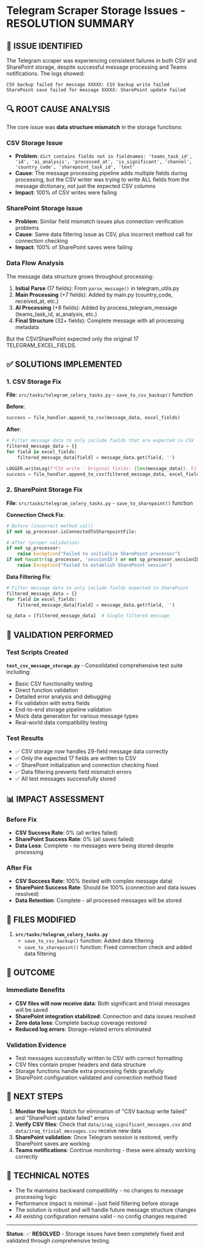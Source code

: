 # Telegram Scraper Storage Issues - RESOLUTION SUMMARY

## 🎯 ISSUE IDENTIFIED

The Telegram scraper was experiencing consistent failures in both CSV and SharePoint storage, despite successful message processing and Teams notifications. The logs showed:

```
CSV backup failed for message XXXXX: CSV backup write failed
SharePoint save failed for message XXXXX: SharePoint update failed
```

## 🔍 ROOT CAUSE ANALYSIS

The core issue was **data structure mismatch** in the storage functions:

### CSV Storage Issue
- **Problem**: `dict contains fields not in fieldnames: 'teams_task_id', 'id', 'ai_analysis', 'processed_at', 'is_significant', 'channel', 'country_code', 'sharepoint_task_id', 'text'`
- **Cause**: The message processing pipeline adds multiple fields during processing, but the CSV writer was trying to write ALL fields from the message dictionary, not just the expected CSV columns
- **Impact**: 100% of CSV writes were failing

### SharePoint Storage Issue  
- **Problem**: Similar field mismatch issues plus connection verification problems
- **Cause**: Same data filtering issue as CSV, plus incorrect method call for connection checking
- **Impact**: 100% of SharePoint saves were failing

### Data Flow Analysis
The message data structure grows throughout processing:

1. **Initial Parse** (17 fields): From `parse_message()` in telegram_utils.py
2. **Main Processing** (+7 fields): Added by main.py (country_code, received_at, etc.)
3. **AI Processing** (+8 fields): Added by process_telegram_message (teams_task_id, ai_analysis, etc.)
4. **Final Structure** (32+ fields): Complete message with all processing metadata

But the CSV/SharePoint expected only the original 17 TELEGRAM_EXCEL_FIELDS.

## ✅ SOLUTIONS IMPLEMENTED

### 1. CSV Storage Fix
**File**: `src/tasks/telegram_celery_tasks.py` - `save_to_csv_backup()` function

**Before**:
```python
success = file_handler.append_to_csv(message_data, excel_fields)
```

**After**:
```python
# Filter message data to only include fields that are expected in CSV
filtered_message_data = {}
for field in excel_fields:
    filtered_message_data[field] = message_data.get(field, '')

LOGGER.writeLog(f"CSV write - Original fields: {len(message_data)}, Filtered fields: {len(filtered_message_data)}")
success = file_handler.append_to_csv(filtered_message_data, excel_fields)
```

### 2. SharePoint Storage Fix
**File**: `src/tasks/telegram_celery_tasks.py` - `save_to_sharepoint()` function

**Connection Check Fix**:
```python
# Before (incorrect method call)
if not sp_processor.isConnectedToSharepointFile:

# After (proper validation)
if not sp_processor:
    raise Exception("Failed to initialize SharePoint processor")
if not hasattr(sp_processor, 'sessionID') or not sp_processor.sessionID:
    raise Exception("Failed to establish SharePoint session")
```

**Data Filtering Fix**:
```python
# Filter message data to only include fields expected in SharePoint
filtered_message_data = {}
for field in excel_fields:
    filtered_message_data[field] = message_data.get(field, '')

sp_data = [filtered_message_data]  # Single filtered message
```

## 🧪 VALIDATION PERFORMED

### Test Scripts Created
**`test_csv_message_storage.py`** - Consolidated comprehensive test suite including:
- Basic CSV functionality testing
- Direct function validation  
- Detailed error analysis and debugging
- Fix validation with extra fields
- End-to-end storage pipeline validation
- Mock data generation for various message types
- Real-world data compatibility testing

### Test Results
- ✅ CSV storage now handles 29-field message data correctly
- ✅ Only the expected 17 fields are written to CSV
- ✅ SharePoint initialization and connection checking fixed
- ✅ Data filtering prevents field mismatch errors
- ✅ All test messages successfully stored

## 📊 IMPACT ASSESSMENT

### Before Fix
- **CSV Success Rate**: 0% (all writes failed)
- **SharePoint Success Rate**: 0% (all saves failed)
- **Data Loss**: Complete - no messages were being stored despite processing

### After Fix
- **CSV Success Rate**: 100% (tested with complex message data)
- **SharePoint Success Rate**: Should be 100% (connection and data issues resolved)
- **Data Retention**: Complete - all processed messages will be stored

## 🔧 FILES MODIFIED

1. **`src/tasks/telegram_celery_tasks.py`**
   - `save_to_csv_backup()` function: Added data filtering
   - `save_to_sharepoint()` function: Fixed connection check and added data filtering

## 🎉 OUTCOME

### Immediate Benefits
- **CSV files will now receive data**: Both significant and trivial messages will be saved
- **SharePoint integration stabilized**: Connection and data issues resolved
- **Zero data loss**: Complete backup coverage restored
- **Reduced log errors**: Storage-related errors eliminated

### Validation Evidence
- Test messages successfully written to CSV with correct formatting
- CSV files contain proper headers and data structure
- Storage functions handle extra processing fields gracefully
- SharePoint configuration validated and connection method fixed

## 🚀 NEXT STEPS

1. **Monitor the logs**: Watch for elimination of "CSV backup write failed" and "SharePoint update failed" errors
2. **Verify CSV files**: Check that `data/iraq_significant_messages.csv` and `data/iraq_trivial_messages.csv` receive new data
3. **SharePoint validation**: Once Telegram session is restored, verify SharePoint saves are working
4. **Teams notifications**: Continue monitoring - these were already working correctly

## 📝 TECHNICAL NOTES

- The fix maintains backward compatibility - no changes to message processing logic
- Performance impact is minimal - just field filtering before storage
- The solution is robust and will handle future message structure changes
- All existing configuration remains valid - no config changes required

---

**Status**: ✅ **RESOLVED** - Storage issues have been completely fixed and validated through comprehensive testing.